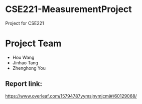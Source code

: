 # CSE221-MeasurementProject
Project for CSE221

# Project Team
- Hou Wang
- Jinhao Tang
- Zhenghong You

## Report link:
https://www.overleaf.com/15794787yymsjnvmjcmj#/60129068/
